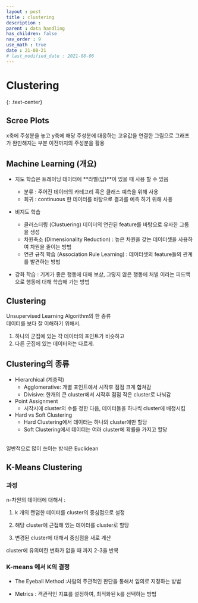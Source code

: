 ```yaml
---
layout : post
title : clustering
description :
parent : data handling
has_children: false
nav_order : 9
use_math : true
date : 21-08-21
# last_modified_date : 2021-08-06
---
```


# Clustering
{: .text-center}

## Scree Plots
x축에 주성분을 놓고 y축에 해당 주성분에 대응하는 고유값을 연결한 그림으로 그래프가 완만해지는 부분 이전까지의 주성분을 활용

## Machine Learning (개요)

+ 지도 학습은 트레이닝 데이터에 **라벨(답)**이 있을 때 사용 할 수 있음
  + 분류 : 주어진 데이터의 카테고리 혹은 클래스 예측을 위해 사용
  + 회귀 : continuous 한 데이터를 바탕으로 결과를 예측 하기 위해 사용

+ 비지도 학습
  + 클러스터링 (Clustuering) 데이터의 연관된 feature를 바탕으로 유사한 그룹을 생성
  + 차원축소 (Dimensionality Reduction) : 높은 차원을 갖는 데이터셋을 사용하여 차원을 줄이는 방법
  + 연관 규칙 학습 (Association Rule Learning) : 데이터셋의 feature들의 관계를 발견하는 방법

+ 강화 학습 : 기계가 좋은 행동에 대해 보상, 그렇지 않은 행동에 처벌 이라는 피드백으로 행동에 대해 학습해 가는 방법

## Clustering

Unsupervised Learning Algorithm의 한 종류  
데이터를 보다 잘 이해하기 위해서.

1. 하나의 군집에 있는 각 데이터의 포인트가 비슷하고
2. 다른 군집에 있는 데이터와는 다르게.

## Clustering의 종류

+ Hierarchical (계층적)
  + Agglomerative: 개별 포인트에서 시작후 점점 크게 합쳐감
  + Divisive: 한개의 큰 cluster에서 시작후 점점 작은 cluster로 나눠감
+ Point Assignment
  + 시작시에 cluster의 수를 정한 다음, 데이터들을 하나씩 cluster에 배정시킴
+ Hard vs Soft Clustering
  + Hard Clustering에서 데이터는 하나의 cluster에만 할당
  + Soft Clustering에서 데이터는 여러 cluster에 확률을 가지고 할당

<br/>
일반적으로 많이 쓰이는 방식은 Euclidean

## K-Means Clustering

### 과정
n-차원의 데이터에 대해서 :

1) k 개의 랜덤한 데이터를 cluster의 중심점으로 설정

2) 해당 cluster에 근접해 있는 데이터를 cluster로 할당

3) 변경된 cluster에 대해서 중심점을 새로 계산

cluster에 유의미한 변화가 없을 때 까지 2-3을 반복

### K-means 에서 K의 결정
+ The Eyeball Method :사람의 주관적인 판단을 통해서 임의로 지정하는 방법

+ Metrics : 객관적인 지표를 설정하여, 최적화된 k를 선택하는 방법
